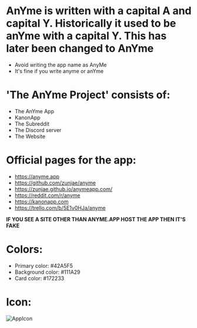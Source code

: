 # AnYme is written with a capital A and capital Y. Historically it used to be anYme with a capital Y. This has later been changed to AnYme

* Avoid writing the app name as AnyMe
* It's fine if you write anyme or anYme

# 'The AnYme Project' consists of:

* The AnYme App
* KanonApp
* The Subreddit
* The Discord server
* The Website

# Official pages for the app:

* https://anyme.app
* https://github.com/zunjae/anyme
* https://zunjae.github.io/anymeapp.com/
* https://reddit.com/r/anyme
* https://kanonapp.com
* https://trello.com/b/5E1v0HJa/anyme

**IF YOU SEE A SITE OTHER THAN ANYME.APP HOST THE APP THEN IT'S FAKE**

# Colors:

* Primary color: #42A5F5
* Background color: #111A29
* Card color: #172233

# Icon:

![AppIcon](https://zunjae.github.io/anymeapp.com/icon.png)
